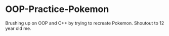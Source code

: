 # OOP-Practice-Pokemon
Brushing up on OOP and C++ by trying to recreate Pokemon. Shoutout to 12 year old me.
